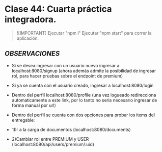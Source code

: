 # Clase 44: Cuarta práctica integradora.
>![IMPORTANT]
>Ejecutar "npm i"
>Ejecutar "npm start" para correr la aplicación.

## *OBSERVACIONES*
- Si se desea ingresar con un usuario nuevo ingresar a  localhost:8080/signup  (ahora además admite la posibilidad de ingresar rol, para hacer pruebas sobre el endpoint de premium)
- Si ya se cuenta con el usuario creado, ingresar a localhost:8080/login
- Dentro del perfil localhost:8080/profile (una vez logueado redirecciona automaticamente a este link, por lo tanto no seria necesario ingresar de forma manual por url)
- Dentro del perfil se cuenta con dos opciones para probar los items del entregable:

- 1)Ir a la carga de documentos (localhost:8080/documents)
- 2)Cambiar rol entre PREMIUM y USER (localhost:8080/api/users/premium/:uid)
